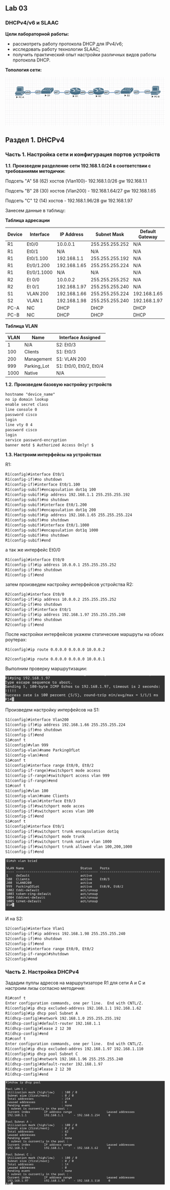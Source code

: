 ## Lab 03

### DHCPv4/v6 и SLAAC

**Цели лабораторной работы:** 

* рассмотреть работу протокола DHCP для IPv4/v6;
* исследовать работу технологии SLAAC;
* получить практический опыт настройки различных видов работы протокола DHCP.

**Топология сети:**

![](https://github.com/IBashlakov/Otus_Network_Engineer_2022/blob/main/lab03/Topology.png?raw=true)

## Раздел 1. DHCPv4

### Часть 1. Настройка сети и конфигурация портов устройств


**1.1**. **Произведем разделение сети 192.168.1.0/24 в соответствии с требованиями методички:**


Подсеть "A" 58 (62) хостов (Vlan100)- 192.168.1.0/26 gw 192.168.1.1

Подсеть "B" 28 (30) хостов (Vlan200) - 192.168.1.64/27 gw 192.168.1.65

Подсеть "C" 12 (14) хостов - 192.168.1.96/28 gw 192.168.1.97

Занесем данные в таблицу:


**Таблица адресации**


| Device | Interface | IP Address |	Subnet Mask |	Default Gateway |
|---|---|---|---|---|
| R1 | Et0/0	 | 10.0.0.1	| 255.255.255.252	| N/A |
| R1 | Et0/1 |	N/A |	N/A |	N/A |
| R1 | Et0/1.100	| 192.168.1.1 |	255.255.255.192 |	N/A |
| R1	| Et/0/1.200	 | 192.168.1.65 | 255.255.255.224 |	N/A |
| R1	| Et/0/1.1000 |	N/A |	N/A |	N/A |
| R2	| Et 0/0 | 10.0.0.2 | 255.255.255.252 | N/A |
| R2	| Et 0/1 | 192.168.1.97 | 255.255.255.240 | N/A |
| S1	| VLAN 200 |	192.168.1.66	| 255.255.255.224 | 192.168.1.65 |
| S2	| VLAN 1 | 192.168.1.98 |	255.255.255.240	| 192.168.1.97 |
| PC-A | NIC | DHCP |	DHCP |	DHCP |
| PC-B | NIC	| DHCP |	DHCP |	DHCP |

**Таблица VLAN**

| VLAN	| Name |	Interface Assigned |
|---|---|---|
| 1	 | N/A | S2: Et0/3 |
| 100	| Clients	| S1: Et0/3 |
| 200 |	Management |	S1: VLAN 200 |
| 999	| Parking_Lot	 | S1: Et0/0, Et0/2, Et0/4 |
| 1000	 | Native | N/A |

**1.2.** **Произведем базовую настройку устройств**


```
hostname "device_name"
no ip domain lookup
enable secret class
line console 0
password cisco
login
line vty 0 4
password cisco
login
service password-encryption
banner motd $ Authorized Access Only! $
```

**1.3. Настроим интерфейсы на устройствах**

R1:

```
R1(config)#interface Et0/1
R1(config-if)#no shutdown
R1(config-if)#interface Et0/1.100
R1(config-subif)#encapsulation dot1q 100
R1(config-subif)#ip address 192.168.1.1 255.255.255.192
R1(config-subif)#no shutdown
R1(config-subif)#interface Et0/1.200
R1(config-subif)#encapsulation dot1q 200
R1(config-subif)#ip address 192.168.1.65 255.255.255.224
R1(config-subif)#no shutdown
R1(config-subif)#interface Et0/1.1000
R1(config-subif)#encapsulation dot1q 1000
R1(config-subif)#no shutdown
R1(config-subif)#end
```
а так же интерфейс Et0/0

```
R1(config)#interface Et0/0
R1(config-if)#ip address 10.0.0.1 255.255.255.252
R1(config-if)#no shutdown
R1(config-if)#end
```
затем произведем настройку интерфейсов устройства R2:

```
R2(config)#interface Et0/0
R2(config-if)#ip address 10.0.0.2 255.255.255.252
R2(config-if)#no shutdown
R2(config-if)#interface Et0/1
R2(config-if)#ip address 192.168.1.97 255.255.255.240
R2(config-if)#no shutdown
R2(config-if)#end
```

После настройки интерфейсов укажем статические маршруты на обоих роутерах:

```
R1(config)#ip route 0.0.0.0 0.0.0.0 10.0.0.2
```

```
R2(config)#ip route 0.0.0.0 0.0.0.0 10.0.0.1
```

Выполним проверку маршрутизации:

![](https://github.com/IBashlakov/Otus_Network_Engineer_2022/blob/main/lab03/ICMP_test.png?raw=true)


Произведем настройку интерфейсов на S1:

```
S1(config)#interface Vlan200
S1(config-if)#ip address 192.168.1.66 255.255.255.224
S1(config-if)#no shutdown
S1(config-if)#end
S1#conf t
S1(config)#vlan 999
S1(config-vlan)#name ParkingOfLot
S1(config-vlan)#end
S1#conf t
S1(config)#interface range Et0/0, Et0/2
S1(config-if-range)#switchport mode access
S1(config-if-range)#switchport access vlan 999
S1(config-if-range)#end
S1#conf t
S1(config)#vlan 100
S1(config-vlan)#name Clients
S1(config-vlan)#interface Et0/3
S1(config-if)#switchport mode acces
S1(config-if)#switchport acces vlan 100
S1(config-if)#end
S1#conf t
S1(config)#interface Et0/1
S1(config-if)#switchport trunk encapsulation dot1q
S1(config-if)#switchport mode trunk
S1(config-if)#switchport trunk native vlan 1000
S1(config-if)#switchport trunk allowed vlan 100,200,1000
S1(config-if)#end
```

![](https://github.com/IBashlakov/Otus_Network_Engineer_2022/blob/main/lab03/S1_VLAN.png?raw=true)

И на S2:

```
S2(config)#interface Vlan1
S2(config-if)#ip address 192.168.1.98 255.255.255.240
S2(config-if)#no shutdown
S2(config-if)#end
S2(config)#interface range Et0/0, Et0/2
S2(config-if-range)#shutdown
S2(config)#end
```
### Часть 2. Настройка DHCPv4 

Зададим пуллы адресов на маршрутизаторе R1 для сети A и C и настроим лизы согласно методичке:


```
R1#conf t
Enter configuration commands, one per line.  End with CNTL/Z.
R1(config)#ip dhcp excluded-address 192.168.1.1 192.168.1.62
R1(config)#ip dhcp pool Subnet A
R1(dhcp-config)#network 192.168.1.0 255.255.255.192
R1(dhcp-config)#default-router 192.168.1.1
R1(dhcp-config)#lease 2 12 30
R1(dhcp-config)#end
R1#conf t
Enter configuration commands, one per line.  End with CNTL/Z.
R1(config)#ip dhcp excluded-addres 192.168.1.97 192.168.1.110
R1(config)#ip dhcp pool Subnet C
R1(dhcp-config)#network 192.168.1.96 255.255.255.240
R1(dhcp-config)#default-router 192.168.1.97
R1(dhcp-config)#lease 2 12 30
R1(dhcp-config)#end
```
![](https://github.com/IBashlakov/Otus_Network_Engineer_2022/blob/main/lab03/DHCP_POOLS.png?raw=true)

